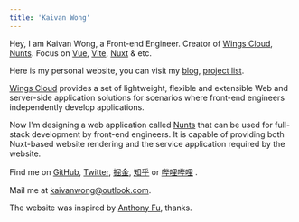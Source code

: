 ```yaml
---
title: 'Kaivan Wong'
---
```


Hey, I am Kaivan Wong, a Front-end Engineer. Creator of [Wings Cloud](https://github.com/wingscloud), [Nunts](https://github.com/nunts). Focus on [Vue](https://vuejs.org/), [Vite](https://vitejs.dev/), [Nuxt](https://nuxt.com/) & etc. 

Here is my personal website, you can visit my [blog](/blog), [project list](/projects).

[Wings Cloud](https://github.com/wingscloud) provides a set of lightweight, flexible and extensible Web and server-side application solutions for scenarios where front-end engineers independently develop applications. 

Now I'm designing a web application called [Nunts](https://github.com/nunts) that can be used for full-stack development by front-end engineers. It is capable of providing both Nuxt-based website rendering and the service application required by the website.

Find me on [<span i-simple-icons-github ></span> GitHub](https://github.com/kaivanwong), [<span  i-simple-icons-twitter ></span> Twitter](https://twitter.com/kaivan_wong), [<span i-simple-icons-red></span> 掘金](https://juejin.cn/user/1099167360882414), [<span i-simple-icons-zhihu></span> 知乎](https://www.zhihu.com/people/kaivanwong) or [<span i-simple-icons-bilibili></span> 哔哩哔哩](https://space.bilibili.com/190014206) .

Mail me at [<span i-simple-icons-microsoftoutlook></span> kaivanwong@outlook.com](mailto:kaivanwong@outlook.com).

The website was inspired by [Anthony Fu](https://antfu.me/), thanks.

